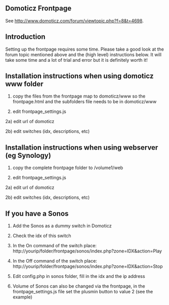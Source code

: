 ## Domoticz Frontpage

See http://www.domoticz.com/forum/viewtopic.php?f=8&t=4698.

## Introduction

Setting up the frontpage requires some time. Please take a good look at the forum topic mentioned above and the (high level) instructions below.
It will take some time and a lot of trial and error but it is definitely worth it!

## Installation instructions when using domoticz www folder
1) copy the files from the frontpage map to domoticz/www so the frontpage.html and the subfolders file needs to be in domoticz/www

2) edit frontpage_settings.js
   
2a) edit url of domoticz
   
2b) edit switches (idx, descriptions, etc)

## Installation instructions when using webserver (eg Synology)
1) copy the complete frontpage folder to /volume1/web

2) edit frontpage_settings.js

2a) edit url of domoticz
   
2b) edit switches (idx, descriptions, etc)

## If you have a Sonos
1) Add the Sonos as a dummy switch in Domoticz

2) Check the idx of this switch

3) In the On command of the switch place: http://yourip/folder/frontpage/sonos/index.php?zone=IDX&action=Play

4) In the Off command of the switch place: http://yourip/folder/frontpage/sonos/index.php?zone=IDX&action=Stop

5) Edit config.php in sonos folder, fill in the idx and the ip address

6) Volume of Sonos can also be changed via the frontpage, in the frontpage_settings.js file set the plusmin button to value 2 (see the example)
